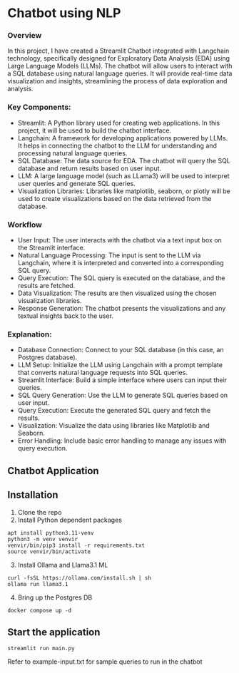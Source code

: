 # Chatbot using NLP

### Overview
In this project, I have created a Streamlit Chatbot integrated with Langchain technology, specifically designed for Exploratory Data Analysis (EDA) using Large Language Models (LLMs). 
The chatbot will allow users to interact with a SQL database using natural language queries. It will provide real-time data visualization and insights, streamlining the process of data exploration and analysis.

### Key Components:
* Streamlit: A Python library used for creating web applications. In this project, it will be used to build the chatbot interface.
* Langchain: A framework for developing applications powered by LLMs. It helps in connecting the chatbot to the LLM for understanding and processing natural language queries.
* SQL Database: The data source for EDA. The chatbot will query the SQL database and return results based on user input.
* LLM: A large language model (such as LLama3) will be used to interpret user queries and generate SQL queries.
* Visualization Libraries: Libraries like matplotlib, seaborn, or plotly will be used to create visualizations based on the data retrieved from the database.

### Workflow
* User Input: The user interacts with the chatbot via a text input box on the Streamlit interface.
* Natural Language Processing: The input is sent to the LLM via Langchain, where it is interpreted and converted into a corresponding SQL query.
* Query Execution: The SQL query is executed on the database, and the results are fetched.
* Data Visualization: The results are then visualized using the chosen visualization libraries.
* Response Generation: The chatbot presents the visualizations and any textual insights back to the user.

### Explanation:
* Database Connection: Connect to your SQL database (in this case, an Postgres database).
* LLM Setup: Initialize the LLM using Langchain with a prompt template that converts natural language requests into SQL queries.
* Streamlit Interface: Build a simple interface where users can input their queries.
* SQL Query Generation: Use the LLM to generate SQL queries based on user input.
* Query Execution: Execute the generated SQL query and fetch the results.
* Visualization: Visualize the data using libraries like Matplotlib and Seaborn.
* Error Handling: Include basic error handling to manage any issues with query execution.

## Chatbot Application

## Installation
1. Clone the repo
2. Install Python dependent packages
```
apt install python3.11-venv
python3 -m venv venvir
venvir/bin/pip3 install -r requirements.txt 
source venvir/bin/activate
```
3. Install Ollama and Llama3.1 ML
```
curl -fsSL https://ollama.com/install.sh | sh
ollama run llama3.1
```
4. Bring up the Postgres DB
```
docker compose up -d
```
## Start the application
```
streamlit run main.py
```

Refer to example-input.txt for sample queries to run in the chatbot
